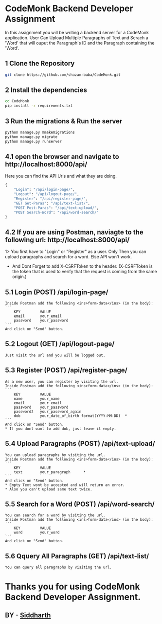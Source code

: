 # CodeMonk Backend Developer Assignment

In this assignment you will be writing a backend server for a CodeMonk application. 
User Can Upload Multiple Paragraphs of Text and Serach a 'Word' that will ouput the Paragraph's ID and the Paragraph containing the 'Word'.

## 1 Clone the Repository 
```bash
git clone https://github.com/shazam-baba/CodeMonk.git
```

## 2 Install the dependencies

```bash
cd CodeMonk
pip install -r requirements.txt
```

## 3 Run the migrations & Run the server

```bash
python manage.py mmakemigrations
python manage.py migrate
python manage.py runserver  
```

## 4.1 open the browser and navigate to http://localhost:8000/api/

Here you can find the API Urls and what they are doing. 

```python
{
    "Login": "/api/login-page/",
    "Logout": "/api/logout-page/",
    "Register": "/api/register-page/",
    "GET Get-Paras": "/api/text-list/",
    "POST Post-Paras": "/api/text-upload/",
    "POST Search-Word": "/api/word-search/"
}
```

## 4.2 If you are using Postman, naviagte to the following url: http://localhost:8000/api/
 1> You first have to "Login" or "Register" as a user. 
    Only Then you can upload paragraphs and search for a word. Else API won't work.
*   And Dont Forget to add X-CSRFToken to the header.  (X-CSRFToken is the token that is used to verify that the request is coming from the same origin.)

## 5.1 Login  (POST) /api/login-page/
    Inside Postman add the following <ins>form-data</ins> (in the body):
    ```
        KEY         VALUE
        email       your_email
        password    your_password
    ```
    And click on "Send" button. 

##  5.2 Logout (GET) /api/logout-page/
    Just visit the url and you will be logged out.

## 5.3 Register (POST) /api/register-page/
    As a new user, you can register by visiting the url.
    Inside Postman add the following <ins>form-data</ins> (in the body):   
    ``` 
        KEY         VALUE
        name        your_name
        email       your_email
        password    your_password
        password2   your_password_again
        dob         your_date_of_birth format(YYYY-MM-DD)  *
    ``` 
    And click on "Send" button.
    * If you dont want to add dob, just leave it empty.

## 5.4 Upload Paragraphs (POST) /api/text-upload/
    You can upload paragraphs by visiting the url.
    Inside Postman add the following <ins>form-data</ins> (in the body):
    ```
        KEY         VALUE
        text        your_paragraph      *
    ```
    And click on "Send" button.
    * Empty Text wont be accepted and will return an error.
    * Also you can't upload same text twice.

## 5.5 Search for a Word (POST) /api/word-search/
    You can search for a word by visiting the url.
    Inside Postman add the following <ins>form-data</ins> (in the body):
    ```
        KEY         VALUE   
        word        your_word    
    ```
    And click on "Send" button.

## 5.6 Qquery All Paragraphs (GET) /api/text-list/
    You can query all paragraphs by visiting the url.


# Thanks you for using CodeMonk Backend Developer Assignment.
## BY - [Siddharth](https://github.com/shazam-baba)